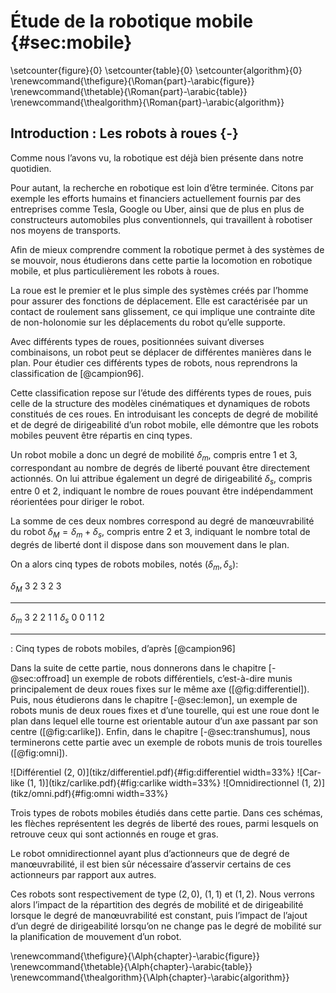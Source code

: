 # Étude de la robotique mobile {#sec:mobile}

\setcounter{figure}{0}
\setcounter{table}{0}
\setcounter{algorithm}{0}
\renewcommand{\thefigure}{\Roman{part}-\arabic{figure}}
\renewcommand{\thetable}{\Roman{part}-\arabic{table}}
\renewcommand{\thealgorithm}{\Roman{part}-\arabic{algorithm}}

## Introduction : Les robots à roues {-}

Comme nous l’avons vu, la robotique est déjà bien présente dans notre quotidien.

Pour autant, la recherche en robotique est loin d’être terminée. Citons par exemple les efforts humains et financiers
actuellement fournis par des entreprises comme Tesla, Google ou Uber, ainsi que de plus en plus de constructeurs
automobiles plus conventionnels, qui travaillent à robotiser nos moyens de transports.

Afin de mieux comprendre comment la robotique permet à des systèmes de se mouvoir, nous étudierons dans cette partie la
locomotion en robotique mobile, et plus particulièrement les robots à roues.

La roue est le premier et le plus simple des systèmes créés par l’homme pour assurer des fonctions de déplacement.
Elle est caractérisée par un contact de roulement sans glissement, ce qui implique une contrainte dite de non-holonomie
sur les déplacements du robot qu’elle supporte.

Avec différents types de roues, positionnées suivant diverses combinaisons, un robot peut se déplacer de différentes
manières dans le plan. Pour étudier ces différents types de robots, nous reprendrons la classification de [@campion96].

Cette classification repose sur l’étude des différents types de roues, puis celle de la structure des modèles
cinématiques et dynamiques de robots constitués de ces roues. En introduisant les concepts de degré de mobilité et de
degré de dirigeabilité d’un robot mobile, elle démontre que les robots mobiles peuvent être répartis en cinq types.

Un robot mobile a donc un degré de mobilité $\delta_m$, compris entre 1 et 3, correspondant au nombre de degrés de
liberté pouvant être directement actionnés. On lui attribue également un degré de dirigeabilité $\delta_s$, compris
entre 0 et 2, indiquant le nombre de roues pouvant être indépendamment réorientées pour diriger le robot.

La somme de ces deux nombres correspond au degré de manœuvrabilité du robot $\delta_M = \delta_m + \delta_s$, compris
entre 2 et 3, indiquant le nombre total de degrés de liberté dont il dispose dans son mouvement dans le plan.

On a alors cinq types de robots mobiles, notés $(\delta_m, \delta_s)$:

$\delta_M$ 3 2 3 2 3
---------- - - - - -
$\delta_m$ 3 2 2 1 1
$\delta_s$ 0 0 1 1 2
---------- - - - - -

: Cinq types de robots mobiles, d’après [@campion96]

Dans la suite de cette partie, nous donnerons dans le chapitre [-@sec:offroad] un exemple de robots différentiels,
c’est-à-dire munis principalement de deux roues fixes sur le même axe ([@fig:differentiel]). Puis, nous étudierons dans
le chapitre [-@sec:lemon], un exemple de robots munis de deux roues fixes et d’une tourelle, qui est une roue dont le
plan dans lequel elle tourne est orientable autour d’un axe passant par son centre ([@fig:carlike]). Enfin, dans le
chapitre [-@sec:transhumus], nous terminerons cette partie avec un exemple de robots munis de trois tourelles
([@fig:omni]).

<div id="fig:mobiles">
![Différentiel (2, 0)](tikz/differentiel.pdf){#fig:differentiel width=33%}
![Car-like (1, 1)](tikz/carlike.pdf){#fig:carlike width=33%}
![Omnidirectionnel (1, 2)](tikz/omni.pdf){#fig:omni width=33%}

Trois types de robots mobiles étudiés dans cette partie. Dans ces schémas, les flèches représentent les degrés de
liberté des roues, parmi lesquels on retrouve ceux qui sont actionnés en rouge et gras.
</div>

Le robot omnidirectionnel ayant plus d’actionneurs que de degré de manœuvrabilité, il est bien sûr nécessaire
d’asservir certains de ces actionneurs par rapport aux autres.

Ces robots sont respectivement de type $(2, 0)$, $(1, 1)$ et $(1, 2)$. Nous verrons alors l’impact de la répartition
des degrés de mobilité et de dirigeabilité lorsque le degré de manœuvrabilité est constant, puis l’impact de l’ajout
d’un degré de dirigeabilité lorsqu’on ne change pas le degré de mobilité sur la planification de mouvement d’un robot.

\renewcommand{\thefigure}{\Alph{chapter}-\arabic{figure}}
\renewcommand{\thetable}{\Alph{chapter}-\arabic{table}}
\renewcommand{\thealgorithm}{\Alph{chapter}-\arabic{algorithm}}
